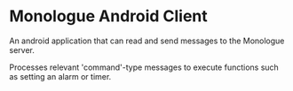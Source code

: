 # Monologue Android Client
An android application that can read and send messages to the Monologue server.

Processes relevant 'command'-type messages to execute functions such as setting an alarm or timer.
